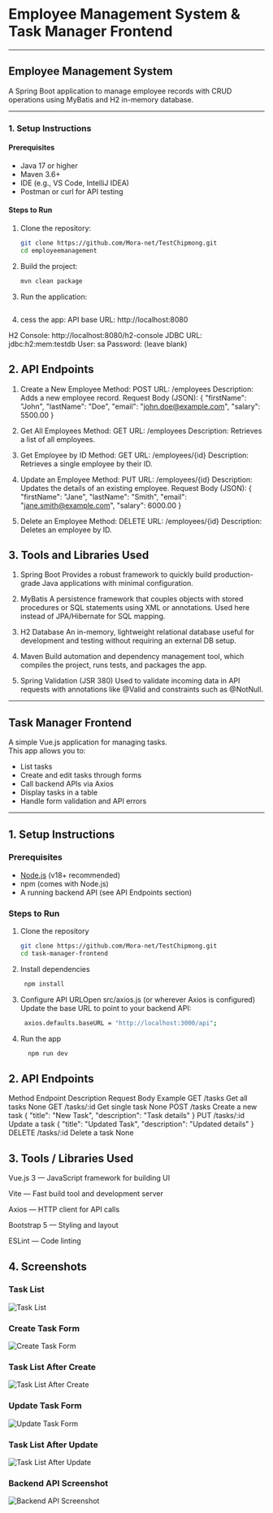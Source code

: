 # Employee Management System & Task Manager Frontend

---

## Employee Management System

A Spring Boot application to manage employee records with CRUD operations using MyBatis and H2 in-memory database.

---

### 1. Setup Instructions

#### Prerequisites

- Java 17 or higher  
- Maven 3.6+  
- IDE (e.g., VS Code, IntelliJ IDEA)  
- Postman or curl for API testing  

#### Steps to Run

1. Clone the repository:
   ```bash
   git clone https://github.com/Mora-net/TestChipmong.git
   cd employeemanagement
2. Build the project:
   ```bash
   mvn clean package
4. Run the application:
   ```bashmvn spring-boot:run
5.  cess the app:
API base URL: http://localhost:8080
   
H2 Console: http://localhost:8080/h2-console
JDBC URL: jdbc:h2:mem:testdb
User: sa
Password: (leave blank)

## 2. API Endpoints

1. Create a New Employee
Method: POST
URL: /employees
Description: Adds a new employee record.
Request Body (JSON):
{
  "firstName": "John",
  "lastName": "Doe",
  "email": "john.doe@example.com",
  "salary": 5500.00
}

2. Get All Employees
Method: GET
URL: /employees
Description: Retrieves a list of all employees.


3. Get Employee by ID
Method: GET
URL: /employees/{id}
Description: Retrieves a single employee by their ID.

4. Update an Employee
Method: PUT
URL: /employees/{id}
Description: Updates the details of an existing employee.
Request Body (JSON):
{
  "firstName": "Jane",
  "lastName": "Smith",
  "email": "jane.smith@example.com",
  "salary": 6000.00
}


5. Delete an Employee
Method: DELETE
URL: /employees/{id}
Description: Deletes an employee by ID.


## 3. Tools and Libraries Used
1. Spring Boot
Provides a robust framework to quickly build production-grade Java applications with minimal configuration.

2. MyBatis
A persistence framework that couples objects with stored procedures or SQL statements using XML or annotations. Used here instead of JPA/Hibernate for SQL mapping.

3. H2 Database
An in-memory, lightweight relational database useful for development and testing without requiring an external DB setup.

4. Maven
Build automation and dependency management tool, which compiles the project, runs tests, and packages the app.

5. Spring Validation (JSR 380)
Used to validate incoming data in API requests with annotations like @Valid and constraints such as @NotNull.
---

## Task Manager Frontend

A simple Vue.js  application for managing tasks.  
This app allows you to:
- List tasks
- Create and edit tasks through forms
- Call backend APIs via Axios
- Display tasks in a table
- Handle form validation and API errors

---

## 1. Setup Instructions

###  Prerequisites
- [Node.js](https://nodejs.org/) (v18+ recommended)
- npm (comes with Node.js)
- A running backend API (see API Endpoints section)
### Steps to Run
1. Clone the repository
   ```bash
   git clone https://github.com/Mora-net/TestChipmong.git
   cd task-manager-frontend
2. Install dependencies
   ```bash
    npm install
3. Configure API URLOpen src/axios.js (or wherever Axios is configured)
   Update the base URL to point to your backend API:
   ```bash
    axios.defaults.baseURL = "http://localhost:3000/api";
4. Run the app
   ```bash
     npm run dev
   
## 2. API Endpoints

Method	Endpoint	Description	Request Body Example
GET	/tasks	Get all tasks	None
GET	/tasks/:id	Get single task	None
POST	/tasks	Create a new task	{ "title": "New Task", "description": "Task details" }
PUT	/tasks/:id	Update a task	{ "title": "Updated Task", "description": "Updated details" }
DELETE	/tasks/:id	Delete a task	None

## 3.  Tools / Libraries Used
Vue.js 3 — JavaScript framework for building UI

Vite — Fast build tool and development server

Axios — HTTP client for API calls

Bootstrap 5 — Styling and layout

ESLint — Code linting

## 4. Screenshots

### Task List
![Task List](https://raw.githubusercontent.com/Mora-net/TestChipmong/main/task-manager-frontend/screenshots/ListTask.png)

### Create Task Form
![Create Task Form](https://raw.githubusercontent.com/Mora-net/TestChipmong/main/task-manager-frontend/screenshots/Create%20Task.png)

### Task List After Create
![Task List After Create](https://raw.githubusercontent.com/Mora-net/TestChipmong/main/task-manager-frontend/screenshots/List%20After%20Create.png)

### Update Task Form
![Update Task Form](https://raw.githubusercontent.com/Mora-net/TestChipmong/main/task-manager-frontend/screenshots/Update%20Task.png)

### Task List After Update
![Task List After Update](https://raw.githubusercontent.com/Mora-net/TestChipmong/main/task-manager-frontend/screenshots/List%20After%20Update.png)

### Backend API Screenshot
![Backend API Screenshot](https://raw.githubusercontent.com/Mora-net/TestChipmong/main/task-manager-frontend/screenshots/BackEnd%20%28API%29.png)










  
